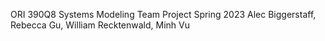 ORI 390Q8 Systems Modeling Team Project
Spring 2023
Alec Biggerstaff, Rebecca Gu, William Recktenwald, Minh Vu
